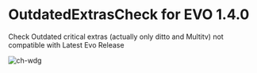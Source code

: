 # OutdatedExtrasCheck for EVO 1.4.0
Check Outdated critical extras (actually only ditto and Multitv) not compatible with Latest Evo Release

![ch-wdg](https://user-images.githubusercontent.com/7342798/35337176-c4f06ae4-011a-11e8-9cbf-6421f8be1c53.png)
